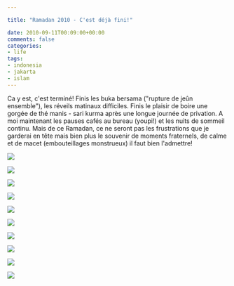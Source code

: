 ```yaml
---

title: "Ramadan 2010 - C'est déjà fini!"

date: 2010-09-11T00:09:00+00:00
comments: false
categories: 
- life
tags:
- indonesia
- jakarta
- islam
---
```


 Ca y est, c'est terminé! Finis les buka bersama ("rupture de jeûn ensemble"), les réveils matinaux difficiles. Finis le plaisir de boire une gorgée de thé manis - sari kurma après une longue journée de privation. A moi maintenant les pauses cafés au bureau (youpi!) et les nuits de sommeil continu. Mais de ce Ramadan, ce ne seront pas les frustrations que je garderai en tête mais bien plus le souvenir de moments fraternels, de calme et de macet (embouteillages monstrueux) il faut bien l'admettre!

![](20100905-001.jpg)

![](20100905-002.jpg)

![](20100910-003.jpg)

![](20100910-004.jpg)

![](20100910-005.jpg)

![](20100910-006.jpg)

![](20100910-007.jpg)

![](20100910-008.jpg)

![](20100910-009.jpg)

![](20100910-010.jpg)